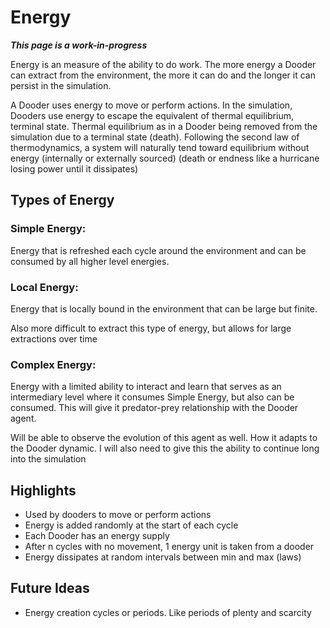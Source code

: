 # Energy

***This page is a work-in-progress***

Energy is an measure of the ability to do work. The more energy a Dooder can extract from the environment, the more it can do and the longer it can persist in the simulation.

A Dooder uses energy to move or perform actions. In the simulation, Dooders use energy to escape the equivalent of thermal equilibrium, terminal state. Thermal equilibrium as in a Dooder being removed from the simulation due to a terminal state (death). Following the second law of thermodynamics, a system will naturally tend toward equilibrium without energy (internally or externally sourced) (death or endness like a hurricane losing power until it dissipates)

## Types of Energy

### Simple Energy: 
Energy that is refreshed each cycle around the environment and can be consumed by all higher level energies.

### Local Energy: 
Energy that is locally bound in the environment that can be large but finite.

Also more difficult to extract this type of energy, but allows for large extractions over time

### Complex Energy: 
Energy with a limited ability to interact and learn that serves as an intermediary level where it consumes Simple Energy, but also can be consumed. This will give it predator-prey relationship with the Dooder agent.

Will be able to observe the evolution of this agent as well.
How it adapts to the Dooder dynamic.
I will also need to give this the ability to continue long into the simulation

## Highlights

* Used by dooders to move or perform actions
* Energy is added randomly at the start of each cycle
* Each Dooder has an energy supply
* After n cycles with no movement, 1 energy unit is taken from a dooder
* Energy dissipates at random intervals between min and max (laws)

## Future Ideas

* Energy creation cycles or periods. Like periods of plenty and scarcity
